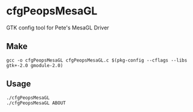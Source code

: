 cfgPeopsMesaGL
==============

GTK config tool for Pete's MesaGL Driver

Make
----

    gcc -o cfgPeopsMesaGL cfgPeopsMesaGL.c $(pkg-config --cflags --libs gtk+-2.0 gmodule-2.0)

Usage
-----

    ./cfgPeopsMesaGL
    ./cfgPeopsMesaGL ABOUT
